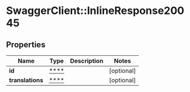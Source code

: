 # SwaggerClient::InlineResponse20045

## Properties
Name | Type | Description | Notes
------------ | ------------- | ------------- | -------------
**id** | [****](.md) |  | [optional] 
**translations** | [****](.md) |  | [optional] 


